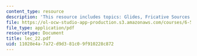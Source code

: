 ```yaml
---
content_type: resource
description: 'This resource includes topics: Glides, Fricative Sources and Consonants'
file: https://ol-ocw-studio-app-production.s3.amazonaws.com/courses/6-551j-acoustics-of-speech-and-hearing-fall-2004/11028e4a7a72d9d381c09f910228c872_lec_22.pdf
file_type: application/pdf
resourcetype: Document
title: lec_22.pdf
uid: 11028e4a-7a72-d9d3-81c0-9f910228c872
---
```


